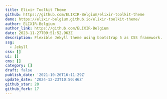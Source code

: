```yaml
---
title: Elixir Toolkit Theme
github: https://github.com/ELIXIR-Belgium/elixir-toolkit-theme
demo: https://elixir-belgium.github.io/elixir-toolkit-theme/
author: ELIXIR-Belgium
author_link: https://github.com/ELIXIR-Belgium
date: 2023-11-27T09:51:52.963Z
description: Flexible Jekyll theme using bootstrap 5 as CSS framework.
ssg:
  - Jekyll
css: []
ui: []
cms: []
category: []
draft: false
publish_date: '2021-10-26T16:11:29Z'
update_date: '2024-12-23T10:50:46Z'
github_star: 20
github_fork: 17
---
```

